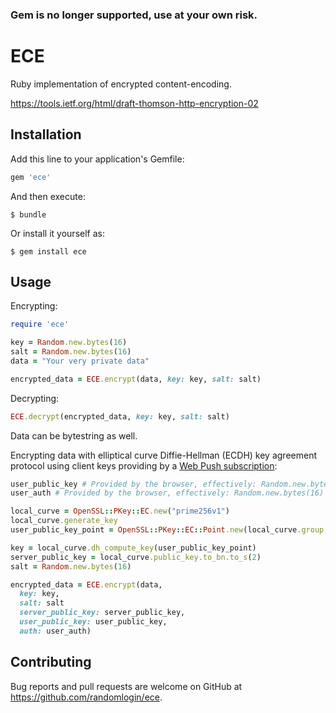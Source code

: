 ### Gem is no longer supported, use at your own risk.

# ECE

Ruby implementation of encrypted content-encoding.

https://tools.ietf.org/html/draft-thomson-http-encryption-02

## Installation

Add this line to your application's Gemfile:

```ruby
gem 'ece'
```

And then execute:

    $ bundle

Or install it yourself as:

    $ gem install ece

## Usage

Encrypting:

```ruby
require 'ece'

key = Random.new.bytes(16)
salt = Random.new.bytes(16)
data = "Your very private data"

encrypted_data = ECE.encrypt(data, key: key, salt: salt)
```
Decrypting:

```ruby
ECE.decrypt(encrypted_data, key: key, salt: salt)
```
Data can be bytestring as well.

Encrypting data with elliptical curve Diffie-Hellman (ECDH) key agreement
protocol using client keys providing by a [Web Push subscription](https://developer.mozilla.org/en-US/docs/Web/API/PushSubscription/getKey):

```ruby
user_public_key # Provided by the browser, effectively: Random.new.bytes(65)
user_auth # Provided by the browser, effectively: Random.new.bytes(16)

local_curve = OpenSSL::PKey::EC.new("prime256v1")
local_curve.generate_key
user_public_key_point = OpenSSL::PKey::EC::Point.new(local_curve.group, OpenSSL::BN.new(user_public_key, 2))

key = local_curve.dh_compute_key(user_public_key_point)
server_public_key = local_curve.public_key.to_bn.to_s(2)
salt = Random.new.bytes(16)

encrypted_data = ECE.encrypt(data,
  key: key,
  salt: salt
  server_public_key: server_public_key,
  user_public_key: user_public_key,
  auth: user_auth)
```

## Contributing

Bug reports and pull requests are welcome on GitHub at https://github.com/randomlogin/ece.
